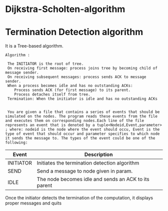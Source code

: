 # Dijkstra-Scholten-algorithm
# Termination Detection algorithm
 
 It is a Tree-based algorithm.
	
	Algorithm : 
	
	 The INITIATOR is the root of tree.
	 On receiving first message: process joins tree by becoming child of message sender.
	 On receiving subsequent messages: process sends ACK to message sender.
	 When a process becomes idle and has no outstanding ACKs: 
		Process sends ACK (for first message) to its parent.
		Process detaches itself from tree.
	 Termination: When the initiator is idle and has no outstanding ACKs
	 
	 
	 You are given a file that contains a series of events that should be simulated on the nodes. The program reads these events from the file and executes them on corresponding nodes.Each line of the file represents an event that is denoted by a tuple<Nodeid,Event,parameter> ; where: nodeid is the node where the event should occu, Event is the type of event that should occur and parameter specifies to which node it sends the message to. The types of the event could be one of the following:

| Event | Description |
| --- | --- |
| INITIATOR | Initiates the termination detection algorithm |
| SEND| Send a message to node given in param. |
| IDLE | The node becomes idle and sends an ACK to its parent | 

Once the initiator detects the termination of the computation, it displays proper messages and quits
